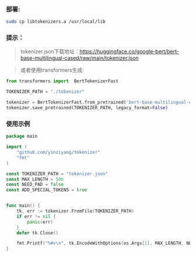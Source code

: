 ### 部署:
```sh
sudo cp libtokenizers.a /usr/local/lib
```

### 提示：
> tokenizer.json下载地址：https://huggingface.co/google-bert/bert-base-multilingual-cased/raw/main/tokenizer.json

> 或者使用transformers生成:
```python
from transformers import  BertTokenizerFast

TOKENIZER_PATH = "./tokenizer"

tokenizer = BertTokenizerFast.from_pretrained('bert-base-multilingual-cased')
tokenizer.save_pretrained(TOKENIZER_PATH, legacy_format=False)
```

### 使用示例
```go
package main

import (
    "github.com/yinziyang/tokenizer"
    "fmt"
)

const TOKENIZER_PATH = "tokenizer.json"
const MAX_LENGTH = 500
const NEED_PAD = false
const ADD_SPECIAL_TOKENS = true


func main() {
    tk, err := tokenizer.FromFile(TOKENIZER_PATH)
    if err != nil {
        panic(err)
    }
    defer tk.Close()

    fmt.Printf("%#v\n", tk.EncodeWithOptions(os.Args[1], MAX_LENGTH, NEED_PAD, ADD_SPECIAL_TOKENS, tokenizer.WithReturnAllAttributes()))
}
```
